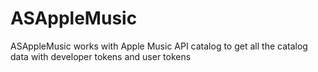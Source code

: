 # ASAppleMusic
ASAppleMusic works with Apple Music API catalog to get all the catalog data with developer tokens and user tokens

